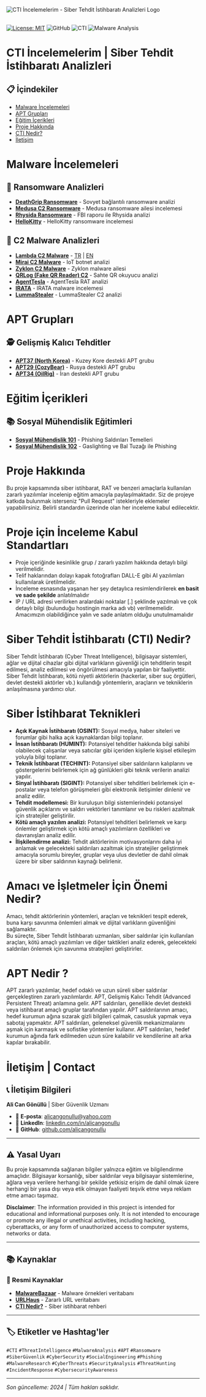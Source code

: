 <!-- Style code -->
<link rel="stylesheet" href="CSS/style.css" type="text/css">

<!-- SEO Meta Tags -->
<meta name="description" content="Siber Tehdit İstihbaratı (CTI) analizleri, malware incelemeleri ve sosyal mühendislik saldırıları hakkında kapsamlı rehber. Siber güvenlik uzmanı Ali Can Gönüllü'den APT grupları, ransomware ve phishing analizleri.">
<meta name="keywords" content="CTI, siber tehdit istihbaratı, malware analizi, APT, ransomware, phishing, sosyal mühendislik, siber güvenlik, threat intelligence, cyber security, malware research">
<meta name="author" content="Ali Can Gönüllü">
<meta name="robots" content="index, follow">
<meta property="og:title" content="CTI İncelemelerim - Siber Tehdit İstihbaratı Analizleri">
<meta property="og:description" content="Siber güvenlik uzmanı Ali Can Gönüllü'den kapsamlı CTI analizleri, malware incelemeleri ve sosyal mühendislik saldırıları rehberi.">
<meta property="og:type" content="website">
<meta property="og:url" content="https://github.com/alicangonullu/CTI_Arastirmalarim">
<meta name="twitter:card" content="summary_large_image">
<meta name="twitter:title" content="CTI İncelemelerim - Siber Tehdit İstihbaratı">
<meta name="twitter:description" content="Siber güvenlik uzmanından kapsamlı CTI analizleri ve malware incelemeleri.">
<meta name="twitter:image" content="title_logo.png">

<br><br>
<img src="title_logo.png" alt="CTI İncelemelerim - Siber Tehdit İstihbaratı Analizleri Logo">
<br><br>

[![License: MIT](https://img.shields.io/badge/License-MIT-yellow.svg)](https://opensource.org/licenses/MIT) 
![GitHub](https://img.shields.io/badge/github-%23121011.svg?style=for-the-badge&logo=github&logoColor=white)
![CTI](https://img.shields.io/badge/CTI-Threat%20Intelligence-blue.svg?style=for-the-badge)
![Malware Analysis](https://img.shields.io/badge/Malware-Analysis-red.svg?style=for-the-badge)

# CTI İncelemelerim | Siber Tehdit İstihbaratı Analizleri

## 📋 İçindekiler
- [Malware İncelemeleri](#malware-incelemeleri)
- [APT Grupları](#apt-grupları)
- [Eğitim İçerikleri](#eğitim-i̇çerikleri)
- [Proje Hakkında](#proje-hakkında)
- [CTI Nedir?](#siber-tehdit-i̇stihbaratı-cti-nedir)
- [İletişim](#i̇letişim--contact)

# Malware İncelemeleri

## 🦠 Ransomware Analizleri
- [**DeathGrip Ransomware**](IoC/DeathGripRansomware_IoC/) - Sovyet bağlantılı ransomware analizi
- [**Medusa C2 Ransomware**](IoC/Medusa_IoC/) - Medusa ransomware ailesi incelemesi
- [**Rhysida Ransomware**](IoC/Rhysida_IoC/) - FBI raporu ile Rhysida analizi
- [**HelloKitty**](IoC/HelloKitty_IoC/) - HelloKitty ransomware incelemesi

## 🎯 C2 Malware Analizleri
- [**Lambda C2 Malware**](IoC/Lambda_IoC/) - [TR](IoC/Lambda_IoC/) | [EN](https://github.com/alicangnll/CTI_Arastirmalarim/tree/main/IoC/Lambda_IoC/README_en.md)
- [**Mirai C2 Malware**](IoC/Mirai_IoC/) - IoT botnet analizi
- [**Zyklon C2 Malware**](IoC/Zyklon_IoC/) - Zyklon malware ailesi
- [**QRLog (Fake QR Reader) C2**](IoC/QRLog_IoC/) - Sahte QR okuyucu analizi
- [**AgentTesla**](IoC/AgentTesla_IoC/) - AgentTesla RAT analizi
- [**IRATA**](IoC/IRATA_IoC/) - IRATA malware incelemesi
- [**LummaStealer**](IoC/LummaStealer_C2_IoC/) - LummaStealer C2 analizi

# APT Grupları

## 🕵️ Gelişmiş Kalıcı Tehditler
- [**APT37 (North Korea)**](IoC/APT37_IoC/) - Kuzey Kore destekli APT grubu
- [**APT29 (CozyBear)**](IoC/APT29_IoC/) - Rusya destekli APT grubu
- [**APT34 (OilRig)**](IoC/APT34_IoC/) - İran destekli APT grubu

# Eğitim İçerikleri

## 📚 Sosyal Mühendislik Eğitimleri
- [**Sosyal Mühendislik 101**](Info101/Phising/) - Phishing Saldırıları Temelleri
- [**Sosyal Mühendislik 102**](Info101/Phising-102/) - Gaslighting ve Bal Tuzağı ile Phishing

# Proje Hakkında
<p>
  Bu proje kapsamında siber istihbarat, RAT ve benzeri amaçlarla kullanılan zararlı yazılımlar incelenip eğitim amacıyla paylaşılmaktadır. Siz de projeye katkıda bulunmak isterseniz "Pull Request" istekleriyle eklemeler yapabilirsiniz. Belirli standardın üzerinde olan her inceleme kabul edilecektir.<br>
</p>

# Proje için İnceleme Kabul Standartları
<ul>
  <li>Proje içeriğinde kesinlikle grup / zararlı yazılım hakkında detaylı bilgi verilmelidir.</li>
  <li>Telif haklarından dolayı kapak fotoğrafları DALL-E gibi AI yazılımları kullanılarak üretilmelidir.</li>
  <li>İnceleme esnasında yaşanan her şey detaylıca resimlendirilerek <b>en basit ve sade şekilde</b> anlatılmalıdır</li>
  <li>IP / URL adresi verilirken aralardaki noktalar [.] şeklinde yazılmalı ve çok detaylı bilgi (bulunduğu hostingin marka adı vb) verilmemelidir. Amacımızın olabildiğince yalın ve sade anlatım olduğu unutulmamalıdır</li>
</ul>

# Siber Tehdit İstihbaratı (CTI) Nedir?
<p>
  Siber Tehdit İstihbaratı (Cyber Threat Intelligence), bilgisayar sistemleri, ağlar ve dijital cihazlar gibi dijital varlıkların güvenliği için tehditlerin tespit edilmesi, analiz edilmesi ve öngörülmesi amacıyla yapılan bir faaliyettir.
  <br>
  Siber Tehdit İstihbaratı, kötü niyetli aktörlerin (hackerlar, siber suç örgütleri, devlet destekli aktörler vb.) kullandığı yöntemlerin, araçların ve tekniklerin anlaşılmasına yardımcı olur.
</p>

# Siber İstihbarat Teknikleri
<p>
  <ul>
    <li><b>Açık Kaynak İstihbaratı (OSINT):</b> Sosyal medya, haber siteleri ve forumlar gibi halka açık kaynaklardan bilgi toplanır.</li>
    <li><b>İnsan İstihbaratı (HUMINT):</b> Potansiyel tehditler hakkında bilgi sahibi olabilecek çalışanlar veya satıcılar gibi içeriden kişilerle kişisel etkileşim yoluyla bilgi toplanır.</li>
    <li><b>Teknik İstihbarat (TECHINT):</b> Potansiyel siber saldırıların kalıplarını ve göstergelerini belirlemek için ağ günlükleri gibi teknik verilerin analizi yapılır.</li>
    <li><b>Sinyal İstihbaratı (SIGINT):</b> Potansiyel siber tehditleri belirlemek için e-postalar veya telefon görüşmeleri gibi elektronik iletişimler dinlenir ve analiz edilir.</li>
    <li><b>Tehdit modellemesi:</b> Bir kuruluşun bilgi sistemlerindeki potansiyel güvenlik açıklarını ve saldırı vektörleri tanımlanır ve bu riskleri azaltmak için stratejiler geliştirilir.</li>
    <li><b>Kötü amaçlı yazılım analizi:</b> Potansiyel tehditleri belirlemek ve karşı önlemler geliştirmek için kötü amaçlı yazılımların özellikleri ve davranışları analiz edilir.</li>
    <li><b>İlişkilendirme analizi:</b> Tehdit aktörlerinin motivasyonlarını daha iyi anlamak ve gelecekteki saldırıları azaltmak için stratejiler geliştirmek amacıyla sorumlu bireyler, gruplar veya ulus devletler de dahil olmak üzere bir siber saldırının kaynağı belirlenir.</li>
  </ul>
</p>

# Amacı ve İşletmeler İçin Önemi Nedir?
<p>
  Amacı, tehdit aktörlerinin yöntemleri, araçları ve teknikleri tespit ederek, buna karşı savunma önlemleri almak ve dijital varlıkların güvenliğini sağlamaktır.
  <br>  
  Bu süreçte, Siber Tehdit İstihbaratı uzmanları, siber saldırılar için kullanılan araçları, kötü amaçlı yazılımları ve diğer taktikleri analiz ederek, gelecekteki saldırıları önlemek için savunma stratejileri geliştirirler.
</p>

# APT Nedir ?
<p>
  APT zararlı yazılımlar, hedef odaklı ve uzun süreli siber saldırılar gerçekleştiren zararlı yazılımlardır. APT, Gelişmiş Kalıcı Tehdit (Advanced Persistent Threat) anlamına gelir. APT saldırıları, genellikle devlet destekli veya istihbarat amaçlı gruplar tarafından yapılır. APT saldırılarının amacı, hedef kurumun ağına sızarak gizli bilgileri çalmak, casusluk yapmak veya sabotaj yapmaktır. APT saldırıları, geleneksel güvenlik mekanizmalarını aşmak için karmaşık ve sofistike yöntemler kullanır. APT saldırıları, hedef kurumun ağında fark edilmeden uzun süre kalabilir ve kendilerine ait arka kapılar bırakabilir.
</p>

# İletişim | Contact

## 📞 İletişim Bilgileri

**Ali Can Gönüllü** | Siber Güvenlik Uzmanı
- 📧 **E-posta**: [alicangonullu@yahoo.com](mailto:alicangonullu@yahoo.com)
- 💼 **LinkedIn**: [linkedin.com/in/alicangonullu](https://linkedin.com/in/alicangonullu)
- 🐙 **GitHub**: [github.com/alicangonullu](https://github.com/alicangonullu)

---

## ⚠️ Yasal Uyarı

Bu proje kapsamında sağlanan bilgiler yalnızca eğitim ve bilgilendirme amaçlıdır. Bilgisayar korsanlığı, siber saldırılar veya bilgisayar sistemlerine, ağlara veya verilere herhangi bir şekilde yetkisiz erişim de dahil olmak üzere herhangi bir yasa dışı veya etik olmayan faaliyeti teşvik etme veya reklam etme amacı taşımaz.

**Disclaimer**: The information provided in this project is intended for educational and informational purposes only. It is not intended to encourage or promote any illegal or unethical activities, including hacking, cyberattacks, or any form of unauthorized access to computer systems, networks or data.

---

## 📚 Kaynaklar

### 🔗 Resmi Kaynaklar
- [**MalwareBazaar**](https://bazaar.abuse.ch/browse/) - Malware örnekleri veritabanı
- [**URLHaus**](https://urlhaus.abuse.ch/browse/) - Zararlı URL veritabanı
- [**CTI Nedir?**](https://www.infinitumit.com.tr/siber-istihbarat-nedir/) - Siber istihbarat rehberi

---

## 🏷️ Etiketler ve Hashtag'ler

`#CTI` `#ThreatIntelligence` `#MalwareAnalysis` `#APT` `#Ransomware` `#SiberGüvenlik` `#CyberSecurity` `#SocialEngineering` `#Phishing` `#MalwareResearch` `#CyberThreats` `#SecurityAnalysis` `#ThreatHunting` `#IncidentResponse` `#CybersecurityAwareness`

---

*Son güncelleme: 2024 | Tüm hakları saklıdır.*